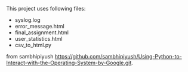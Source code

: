 This project uses following files:

- syslog.log
- error_message.html
- final_assignment.html
- user_statistics.html
- csv_to_html.py

from sambhipiyush https://github.com/sambhipiyush/Using-Python-to-Interact-with-the-Operating-System-by-Google.git.

